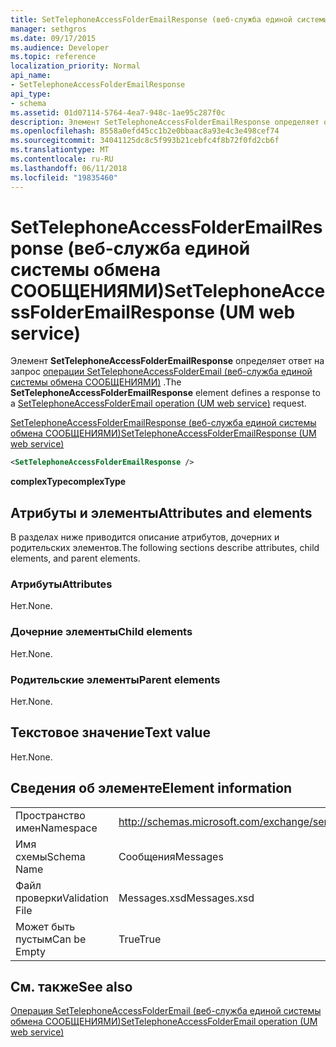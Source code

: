 ```yaml
---
title: SetTelephoneAccessFolderEmailResponse (веб-служба единой системы обмена СООБЩЕНИЯМИ)
manager: sethgros
ms.date: 09/17/2015
ms.audience: Developer
ms.topic: reference
localization_priority: Normal
api_name:
- SetTelephoneAccessFolderEmailResponse
api_type:
- schema
ms.assetid: 01d07114-5764-4ea7-948c-1ae95c287f0c
description: Элемент SetTelephoneAccessFolderEmailResponse определяет ответа на запрос SetTelephoneAccessFolderEmail операции (веб-служба единой системы обмена СООБЩЕНИЯМИ).
ms.openlocfilehash: 8558a0efd45cc1b2e0bbaac8a93e4c3e498cef74
ms.sourcegitcommit: 34041125dc8c5f993b21cebfc4f8b72f0fd2cb6f
ms.translationtype: MT
ms.contentlocale: ru-RU
ms.lasthandoff: 06/11/2018
ms.locfileid: "19835460"
---
```

# <a name="settelephoneaccessfolderemailresponse-um-web-service"></a><span data-ttu-id="273dd-103">SetTelephoneAccessFolderEmailResponse (веб-служба единой системы обмена СООБЩЕНИЯМИ)</span><span class="sxs-lookup"><span data-stu-id="273dd-103">SetTelephoneAccessFolderEmailResponse (UM web service)</span></span>

<span data-ttu-id="273dd-104">Элемент **SetTelephoneAccessFolderEmailResponse** определяет ответ на запрос [операции SetTelephoneAccessFolderEmail (веб-служба единой системы обмена СООБЩЕНИЯМИ)](settelephoneaccessfolderemail-operation-um-web-service.md) .</span><span class="sxs-lookup"><span data-stu-id="273dd-104">The **SetTelephoneAccessFolderEmailResponse** element defines a response to a [SetTelephoneAccessFolderEmail operation (UM web service)](settelephoneaccessfolderemail-operation-um-web-service.md) request.</span></span> 
  
[<span data-ttu-id="273dd-105">SetTelephoneAccessFolderEmailResponse (веб-служба единой системы обмена СООБЩЕНИЯМИ)</span><span class="sxs-lookup"><span data-stu-id="273dd-105">SetTelephoneAccessFolderEmailResponse (UM web service)</span></span>](settelephoneaccessfolderemailresponse-um-web-service.md)
  
```xml
<SetTelephoneAccessFolderEmailResponse />
```

 <span data-ttu-id="273dd-106">**complexType**</span><span class="sxs-lookup"><span data-stu-id="273dd-106">**complexType**</span></span>
## <a name="attributes-and-elements"></a><span data-ttu-id="273dd-107">Атрибуты и элементы</span><span class="sxs-lookup"><span data-stu-id="273dd-107">Attributes and elements</span></span>

<span data-ttu-id="273dd-108">В разделах ниже приводится описание атрибутов, дочерних и родительских элементов.</span><span class="sxs-lookup"><span data-stu-id="273dd-108">The following sections describe attributes, child elements, and parent elements.</span></span>
  
### <a name="attributes"></a><span data-ttu-id="273dd-109">Атрибуты</span><span class="sxs-lookup"><span data-stu-id="273dd-109">Attributes</span></span>

<span data-ttu-id="273dd-110">Нет.</span><span class="sxs-lookup"><span data-stu-id="273dd-110">None.</span></span>
  
### <a name="child-elements"></a><span data-ttu-id="273dd-111">Дочерние элементы</span><span class="sxs-lookup"><span data-stu-id="273dd-111">Child elements</span></span>

<span data-ttu-id="273dd-112">Нет.</span><span class="sxs-lookup"><span data-stu-id="273dd-112">None.</span></span>
  
### <a name="parent-elements"></a><span data-ttu-id="273dd-113">Родительские элементы</span><span class="sxs-lookup"><span data-stu-id="273dd-113">Parent elements</span></span>

<span data-ttu-id="273dd-114">Нет.</span><span class="sxs-lookup"><span data-stu-id="273dd-114">None.</span></span>
  
## <a name="text-value"></a><span data-ttu-id="273dd-115">Текстовое значение</span><span class="sxs-lookup"><span data-stu-id="273dd-115">Text value</span></span>

<span data-ttu-id="273dd-116">Нет.</span><span class="sxs-lookup"><span data-stu-id="273dd-116">None.</span></span>
  
## <a name="element-information"></a><span data-ttu-id="273dd-117">Сведения об элементе</span><span class="sxs-lookup"><span data-stu-id="273dd-117">Element information</span></span>

|||
|:-----|:-----|
|<span data-ttu-id="273dd-118">Пространство имен</span><span class="sxs-lookup"><span data-stu-id="273dd-118">Namespace</span></span>  <br/> |http://schemas.microsoft.com/exchange/services/2006/messages  <br/> |
|<span data-ttu-id="273dd-119">Имя схемы</span><span class="sxs-lookup"><span data-stu-id="273dd-119">Schema Name</span></span>  <br/> |<span data-ttu-id="273dd-120">Сообщения</span><span class="sxs-lookup"><span data-stu-id="273dd-120">Messages</span></span>  <br/> |
|<span data-ttu-id="273dd-121">Файл проверки</span><span class="sxs-lookup"><span data-stu-id="273dd-121">Validation File</span></span>  <br/> |<span data-ttu-id="273dd-122">Messages.xsd</span><span class="sxs-lookup"><span data-stu-id="273dd-122">Messages.xsd</span></span>  <br/> |
|<span data-ttu-id="273dd-123">Может быть пустым</span><span class="sxs-lookup"><span data-stu-id="273dd-123">Can be Empty</span></span>  <br/> |<span data-ttu-id="273dd-124">True</span><span class="sxs-lookup"><span data-stu-id="273dd-124">True</span></span>  <br/> |
   
## <a name="see-also"></a><span data-ttu-id="273dd-125">См. также</span><span class="sxs-lookup"><span data-stu-id="273dd-125">See also</span></span>



[<span data-ttu-id="273dd-126">Операция SetTelephoneAccessFolderEmail (веб-служба единой системы обмена СООБЩЕНИЯМИ)</span><span class="sxs-lookup"><span data-stu-id="273dd-126">SetTelephoneAccessFolderEmail operation (UM web service)</span></span>](settelephoneaccessfolderemail-operation-um-web-service.md)

